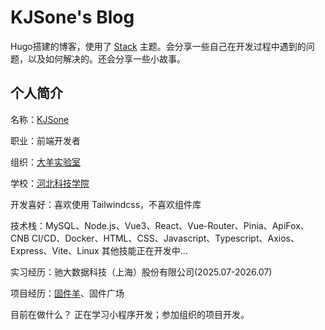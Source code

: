 # KJSone's Blog

Hugo搭建的博客，使用了 [Stack](https://github.com/CaiJimmy/hugo-theme-stack) 主题。会分享一些自己在开发过程中遇到的问题，以及如何解决的。还会分享一些小故事。

## 个人简介

名称：[KJSone](https://kjsone.dsheep.com)

职业：前端开发者

组织：[大羊实验室](https://dsheep.com)

学校：[河北科技学院](https://www.hbkjxy.edu.cn/)

开发喜好：喜欢使用 Tailwindcss，不喜欢组件库

技术栈：MySQL、Node.js、Vue3、React、Vue-Router、Pinia、ApiFox、CNB CI/CD、Docker、HTML、CSS、Javascript、Typescript、Axios、Express、Vite、Linux 其他技能正在开发中...

实习经历：驰大数据科技（上海）股份有限公司(2025.07-2026.07)

项目经历：[固件羊](https://easyhey.com)、固件广场

目前在做什么？ 正在学习小程序开发；参加组织的项目开发。
